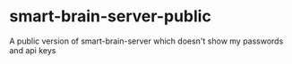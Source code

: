 # smart-brain-server-public
A public version of smart-brain-server which doesn't show my passwords and api keys
